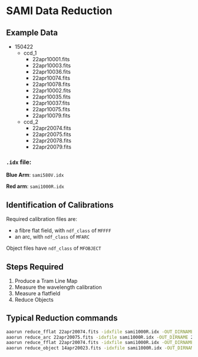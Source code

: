 # SAMI Data Reduction



## Example Data

- 150422
  - ccd_1 
    - 22apr10001.fits 
    - 22apr10003.fits 
    - 22apr10036.fits 
    - 22apr10074.fits 
    - 22apr10078.fits
    - 22apr10002.fits 
    - 22apr10035.fits 
    - 22apr10037.fits 
    - 22apr10075.fits 
    - 22apr10079.fits
  - ccd_2
    - 22apr20074.fits 
    - 22apr20075.fits 
    - 22apr20078.fits 
    - 22apr20079.fits



### `.idx` file:

**Blue Arm**: `sami580V.idx`

**Red arm**: `sami1000R.idx`

## Identification of Calibrations

Required calibration files are:

- a fibre flat field, with `ndf_class` of `MFFFF`
- an arc, with `ndf_class` of `MFARC`



Object files have `ndf_class` of `MFOBJECT`



## Steps Required

1. Produce a Tram Line Map
2. Measure the wavelength calibration
3. Measure a flatfield
4. Reduce Objects



## Typical Reduction commands

```bash
aaorun reduce_fflat 22apr20074.fits -idxfile sami1000R.idx -OUT_DIRNAME 22apr20026_outdir -USEFLATIM 0
aaorun reduce_arc 22apr20075.fits -idxfile sami1000R.idx -OUT_DIRNAME 22apr20075_outdir -EXTR_OPERATION GAUSS -USEFLATIM 0 -TLMAP_FILENAME 22apr20074tlm.fits
aaorun reduce_fflat 22apr20074.fits -idxfile sami1000R.idx -OUT_DIRNAME 22apr20074_outdir -WAVEL_FILENAME 22apr20075red.fits
aaorun reduce_object 14apr20023.fits -idxfile sami1000R.idx -OUT_DIRNAME 14apr20023_outdir -TLMAP_FILENAME 14apr20026tlm.fits -WAVEL_FILENAME 14apr20025red.fits -FFLAT_FILENAME 14apr20026red.fits
```